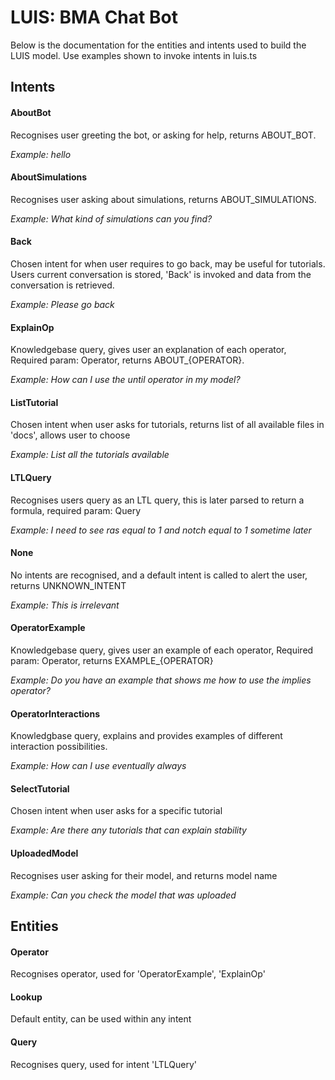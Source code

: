 # LUIS: BMA Chat Bot
Below is the documentation for the entities and intents used to build the LUIS model.
Use examples shown to invoke intents in luis.ts

## Intents
#### AboutBot
Recognises user greeting the bot, or asking for help, returns ABOUT_BOT. 

*Example: hello*

#### AboutSimulations
Recognises user asking about simulations, returns ABOUT_SIMULATIONS. 

*Example: What kind of simulations can you find?*

#### Back
Chosen intent for when user requires to go back, may be useful for tutorials. Users current conversation is stored, 'Back' is invoked and data from the conversation is retrieved. 

*Example: Please go back*

#### ExplainOp
Knowledgebase query, gives user an explanation of each operator, Required param: Operator, returns ABOUT_{OPERATOR}.

*Example: How can I use the until operator in my model?*

#### ListTutorial
Chosen intent when user asks for tutorials, returns list of all available files in 'docs', allows user to choose  

*Example: List all the tutorials available*

#### LTLQuery
Recognises users query as an LTL query, this is later parsed to return a formula, required param: Query 

*Example: I need to see ras equal to 1 and notch equal to 1 sometime later*

#### None
No intents are recognised, and a default intent is called to alert the user, returns UNKNOWN_INTENT

*Example: This is irrelevant* 

#### OperatorExample
Knowledgebase query, gives user an example of each operator, Required param: Operator, returns EXAMPLE_{OPERATOR}

*Example: Do you have an example that shows me how to use the implies operator?*

#### OperatorInteractions
Knowledgbase query, explains and provides examples of different interaction possibilities.

*Example: How can I use eventually always* 

#### SelectTutorial
Chosen intent when user asks for a specific tutorial 

*Example: Are there any tutorials that can explain stability*

#### UploadedModel
Recognises user asking for their model, and returns model name

*Example: Can you check the model that was uploaded*

## Entities
#### Operator
Recognises operator, used for 'OperatorExample', 'ExplainOp'

#### Lookup
Default entity, can be used within any intent

#### Query
Recognises query, used for intent 'LTLQuery'